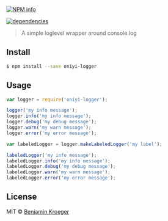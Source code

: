 [![NPM info](https://nodei.co/npm/oniyi-logger.png?downloads=true)](https://nodei.co/npm/oniyi-logger.png?downloads=true)

[![dependencies](https://david-dm.org/benkroeger/oniyi-logger.png)](https://david-dm.org/benkroeger/oniyi-logger.png)

> A simple loglevel wrapper around console.log


## Install

```sh
$ npm install --save oniyi-logger
```


## Usage

```js
var logger = require('oniyi-logger');

logger('my info message');
logger.info('my info message');
logger.debug('my debug message');
logger.warn('my warn message');
logger.error('my error message');

var labeledLogger = logger.makeLabeledLogger('my label');

labeledLogger('my info message');
labeledLogger.info('my info message');
labeledLogger.debug('my debug message');
labeledLogger.warn('my warn message');
labeledLogger.error('my error message');

```


## License

MIT © [Benjamin Kroeger]()


[npm-image]: https://badge.fury.io/js/oniyi-logger.svg
[npm-url]: https://npmjs.org/package/oniyi-logger
[travis-image]: https://travis-ci.org/benkroeger/oniyi-logger.svg?branch=master
[travis-url]: https://travis-ci.org/benkroeger/oniyi-logger
[daviddm-image]: https://david-dm.org/benkroeger/oniyi-logger.svg?theme=shields.io
[daviddm-url]: https://david-dm.org/benkroeger/oniyi-logger
